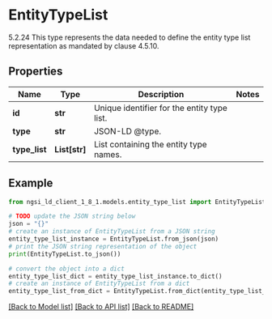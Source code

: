 # EntityTypeList

5.2.24 This type represents the data needed to define the entity type list representation as mandated by clause 4.5.10. 

## Properties

Name | Type | Description | Notes
------------ | ------------- | ------------- | -------------
**id** | **str** | Unique identifier for the entity type list.  | 
**type** | **str** | JSON-LD @type.  | 
**type_list** | **List[str]** | List containing the entity type names.  | 

## Example

```python
from ngsi_ld_client_1_8_1.models.entity_type_list import EntityTypeList

# TODO update the JSON string below
json = "{}"
# create an instance of EntityTypeList from a JSON string
entity_type_list_instance = EntityTypeList.from_json(json)
# print the JSON string representation of the object
print(EntityTypeList.to_json())

# convert the object into a dict
entity_type_list_dict = entity_type_list_instance.to_dict()
# create an instance of EntityTypeList from a dict
entity_type_list_from_dict = EntityTypeList.from_dict(entity_type_list_dict)
```
[[Back to Model list]](../README.md#documentation-for-models) [[Back to API list]](../README.md#documentation-for-api-endpoints) [[Back to README]](../README.md)


